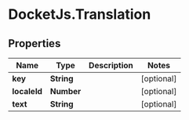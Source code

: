 # DocketJs.Translation

## Properties

Name | Type | Description | Notes
------------ | ------------- | ------------- | -------------
**key** | **String** |  | [optional] 
**localeId** | **Number** |  | [optional] 
**text** | **String** |  | [optional] 


